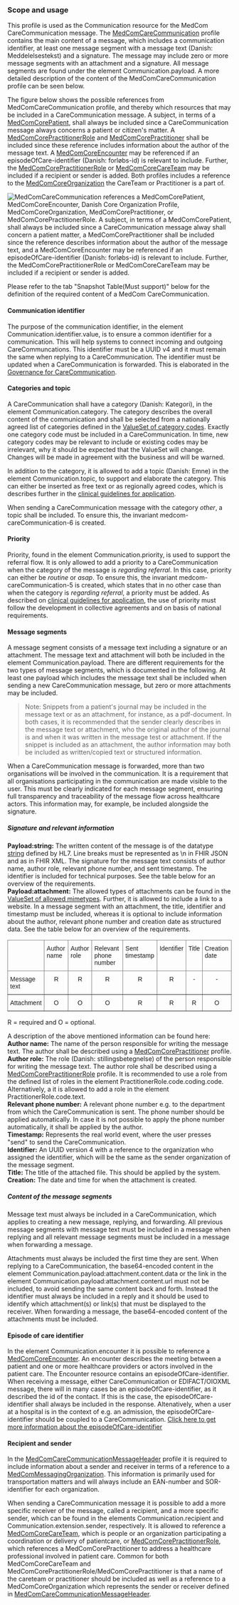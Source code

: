 ### Scope and usage 
This profile is used as the Communication resource for the MedCom CareCommunication message. The [MedComCareCommunication](http://medcomfhir.dk/ig/carecommunication/StructureDefinition-medcom-careCommunication-communication.html) profile contains the main content of a message, which includes a communication identifier, at least one message segment with a message text (Danish: Meddelelsestekst) and a signature. The message may include zero or more message segments with an attachment and a signature. All message segments are found under the element Communication.payload. A more detailed description of the content of the MedComCareCommunication profile can be seen below. 

The figure below shows the possible references from MedComCareCommunication profile, and thereby which resources that may be included in a CareCommunication message. A subject, in terms of a [MedComCorePatient](https://medcomfhir.dk/ig/core/StructureDefinition-medcom-core-patient.html), shall always be included since a CareCommunication message always concerns a patient or citizen's matter. A [MedComCorePractitionerRole](https://medcomfhir.dk/ig/core/StructureDefinition-medcom-core-practitionerrole.html) and [MedComCorePractitioner](https://medcomfhir.dk/ig/core/StructureDefinition-medcom-core-practitioner.html) shall be included since these reference includes information about the author of the message text. A [MedComCoreEncounter](https://medcomfhir.dk/ig/core/StructureDefinition-medcom-core-encounter.html) may be referenced if an episodeOfCare-identifier (Danish: forløbs-id) is relevant to include. Further, the [MedComCorePractitionerRole](https://medcomfhir.dk/ig/core/StructureDefinition-medcom-core-practitionerrole.html) or [MedComCoreCareTeam](https://medcomfhir.dk/ig/core/StructureDefinition-medcom-core-careteam.html) may be included if a recipient or sender is added. Both profiles includes a reference to the [MedComCoreOrganization](https://medcomfhir.dk/ig/core/StructureDefinition-medcom-core-organization.html) the CareTeam or Practitioner is a part of. 

<img alt="MedComCareCommunication references a MedComCorePatient, MedComCoreEncounter, Danish Core Organization Profile, MedComCoreOrganization, MedComCorePractitioner, or MedComCorePractitionerRole. A subject, in terms of a MedComCorePatient, shall always be included since a CareCommunication message alway shall concern a patient matter, a MedComCorePractitioner shall be included since the reference describes information about the author of the message text, and a MedComCoreEncounter may be referenced if an episodeOfCare-identifier (Danish: forløbs-id) is relevant to include. Further, the MedComCorePractitionerRole or MedComCoreCareTeam may be included if a recipient or sender is added. " src="./carecommunication/CareCommunicationCommunication.svg" style="float:none; display:block; margin-left:auto; margin-right:auto;" />

Please refer to the tab "Snapshot Table(Must support)" below for the definition of the required content of a MedCom CareCommunication.

#### Communication identifier
The purpose of the communication identifier, in the element Communication.identifier.value, is to ensure a common identifier for a communication. This will help systems to connect incoming and outgoing CareCommuncations. This identifier must be a UUID v4 and it must remain the same when replying to a CareCommunication. The identifier must be updated when a CareCommunication is forwarded. This is elaborated in the [Governance for CareCommunication](https://medcomdk.github.io/MedCom-FHIR-Communication/assets/documents/governance-for-careCommunication.html).

#### Categories and topic

A CareCommunication shall have a category (Danish: Kategori), in the element Communication.category. The category describes the overall content of the communication and shall be selected from a nationally agreed list of categories defined in the [ValueSet of category codes](https://medcomfhir.dk/ig/terminology/ValueSet-medcom-careCommunication-categories.html). Exactly one category code must be included in a CareCommunication. In time, new category codes may be relevant to include or existing codes may be irrelevant, why it should be expected that the ValueSet will change. Changes will be made in agreement with the business and will be warned. 

In addition to the category, it is allowed to add a topic (Danish: Emne) in the element Communication.topic, to support and elaborate the category. This can either be inserted as free text or as regionally agreed codes, which is describes further in the [clinical guidelines for application](https://medcomdk.github.io/dk-medcom-carecommunication/#11-clinical-guidelines-for-application). 

When sending a CareCommunication message with the category *other*, a topic shall be included. To ensure this, the invariant medcom-careCommunication-6 is created.  

#### Priority

Priority, found in the element Communication.priority, is used to support the referral flow. It is only allowed to add a priority to a CareCommunication when the category of the message is *regarding referral*. In this case, priority can either be *routine* or *asap*. To ensure this, the invariant medcom-careCommunication-5 is created, which states that in no other case than when the category is *regarding referral*, a priority must be added. As described on [clinical guidelines for application](https://medcomdk.github.io/dk-medcom-carecommunication/#11-clinical-guidelines-for-application), the use of priority must follow the development in collective agreements and on basis of national requirements. 

#### Message segments 

A message segment consists of a message text including a signature or an attachment. 
The message text and attachment will both be included in the element Communication.payload. There are different requirements for the two types of message segments, which is documented in the following. At least one payload which includes the message text shall be included when sending a new CareCommunication message, but zero or more attachments may be included. 

> Note: Snippets from a patient's journal may be included in the message text or as an attachment, for instance, as a pdf-document. In both cases, it is recommended that the sender clearly describes in the message text or attachment, who the original author of the journal is and when it was written in the message test or attachment. If the snippet is included as an attachment, the author information may both be included as written/copied text or structured information.

When a CareCommunication message is forwarded, more than two organisations will be involved in the communication. It is a requirement that all organisations participating in the communication are made visible to the user. This must be clearly indicated for each message segment, ensuring full transparency and traceability of the message flow across healthcare actors. This information may, for example, be included alongside the signature.

##### Signature and relevant information
**Payload:string:** The written content of the message is of the datatype [string](http://hl7.org/fhir/R4/datatypes.html#string) defined by HL7. Line breaks must be represented as \n in FHIR JSON and as &#xA; in FHIR XML. The signature for the message text consists of author name, author role, relevant phone number, and sent timestamp. The identifier is included for technical purposes. See the table below for an overview of the requirements.<br> 
**Payload:attachment:** The allowed types of attachments can be found in the [ValueSet of allowed mimetypes](https://medcomfhir.dk/ig/terminology/ValueSet-medcom-core-attachmentMimeTypes.html). Further, it is allowed to include a link to a website. In a message segment with an attachment, the title, identifier and timestamp must be included, whereas it is optional to include information about the author, relevant phone number and creation date as structured data. See the table below for an overview of the requirements.

<style type="text/css">
.tg  {border-collapse:collapse;border-spacing:0;}
.tg td{border-color:black;border-style:solid;border-width:1px;font-family:Arial, sans-serif;font-size:14px;
  overflow:hidden;padding:10px 5px;word-break:normal;}
.tg th{border-color:black;border-style:solid;border-width:1px;font-family:Arial, sans-serif;font-size:14px;
  font-weight:normal;overflow:hidden;padding:10px 5px;word-break:normal;}
.tg .tg-c3ow{border-color:inherit;text-align:center;vertical-align:top}
.tg .tg-0pky{border-color:inherit;text-align:left;vertical-align:top}
</style>
<table class="tg">
<thead>
  <tr>
    <th class="tg-0pky"></th>
    <th class="tg-0pky">Author name</th>
    <th class="tg-0pky">Author role</th>
    <th class="tg-0pky">Relevant phone number</th>
    <th class="tg-0pky">Sent timestamp</th>
    <th class="tg-0pky">Identifier</th>
    <th class="tg-0pky">Title</th>
    <th class="tg-0pky">Creation date</th>
  </tr>
</thead>
<tbody>
  <tr>
    <td class="tg-0pky">Message text</td>
    <td class="tg-c3ow">R</td>
    <td class="tg-c3ow">R</td>
    <td class="tg-c3ow">R</td>
    <td class="tg-c3ow">R</td>
    <td class="tg-c3ow">R</td>
    <td class="tg-c3ow">-</td>
    <td class="tg-c3ow">-</td>
  </tr>
  <tr>
    <td class="tg-0pky">Attachment</td>
    <td class="tg-c3ow">O</td>
    <td class="tg-c3ow">O</td>
    <td class="tg-c3ow">O</td>
    <td class="tg-c3ow">R</td>
    <td class="tg-c3ow">R</td>
    <td class="tg-c3ow">R</td>
    <td class="tg-c3ow">O</td>
  </tr>
</tbody>
</table>

R = required and O = optional.

A description of the above mentioned information can be found here: <br>
**Author name:** The name of the person responsible for writing the message text. The author shall be described using a [MedComCorePractitioner](https://medcomfhir.dk/ig/core/StructureDefinition-medcom-core-practitioner.html) profile. <br> 
**Author role:** The role (Danish: stillingsbetegnelse) of the person responsible for writing the message text. The author role shall be described using a [MedComCorePractitionerRole](https://medcomfhir.dk/ig/core/StructureDefinition-medcom-core-practitionerrole.html) profile. It is recommended to use a role from the defined list of roles in the element PractitionerRole.code.coding.code. Alternatively, a it is allowed to add a role in the element PractitionerRole.code.text.<br> 
**Relevant phone number:** A relevant phone number e.g. to the department from which the CareCommunication is sent. The phone number should be applied automatically. In case it is not possible to apply the phone number automatically, it shall be applied by the author. <br> 
**Timestamp:** Represents the real world event, where the user presses "send" to send the CareCommunication.<br> 
**Identifier:** An UUID version 4 with a reference to the organization who assigned the identifier, which will be the same as the sender organization of the message segment. <br> 
**Title:** The title of the attached file. This should be applied by the system. <br>
**Creation:** The date and time for when the attachment is created. 

##### Content of the message segments
Message text must always be included in a CareCommunication, which applies to creating a new message, replying, and forwarding. All previous message segments with message text must be included in a message when replying and all relevant message segments must be included in a message when forwarding a message.

Attachments must always be included the first time they are sent. When replying to a CareCommunication, the base64-encoded content in the element Communication.payload:attachment.content.data or the link in the element Communication.payload:attachment.content.url must not be included, to avoid sending the same content back and forth. Instead the identifier must always be included in a reply and it should be used to identify which attachment(s) or link(s) that must be displayed to the receiver. When forwarding a message, the base64-encoded content of the attachments must be included.

#### Episode of care identifier 

In the element Communication.encounter it is possible to reference a [MedComCoreEncounter](https://medcomfhir.dk/ig/core/StructureDefinition-medcom-core-encounter.html). An encounter describes the meeting between a patient and one or more healthcare providers or actors involved in the patient care. The Encounter resource contains an episodeOfCare-identifier. When receiving a message, either CareCommunication or EDIFACT/OIOXML message, there will in many cases be an episodeOfCare-identifier, as it described the id of the contact. If this is the case, the episodeOfCare-identifier shall always be included in the response. Altenatively, when a user at a hospital is in the context of e.g. an admission, the episodeOfCare-identifier should be coupled to a CareCommunication.
[Click here to get more information about the episodeOfCare-identifier]( https://medcomdk.github.io/MedCom-FHIR-Communication/) 


#### Recipient and sender

In the [MedComCareCommunicationMessageHeader](https://medcomfhir.dk/ig/carecommunication/StructureDefinition-medcom-careCommunication-messageHeader.html) profile it is required to include information about a sender and receiver in terms of a reference to a [MedComMessagingOrganization](https://medcomfhir.dk/ig/messaging/StructureDefinition-medcom-messaging-organization.html). This information is primarily used for transportation matters and will always include an EAN-number and SOR-identifier for each organization. 

When sending a CareCommunication message it is possible to add a more specific receiver of the message, called a recipient, and a more specific sender, which can be found in the elements Communication.recipient and Communication.extension.sender, respectively. It is allowed to reference a [MedComCoreCareTeam](https://medcomfhir.dk/ig/core/StructureDefinition-medcom-core-careteam.html), which is people or an organization participating a coordination or delivery of patientcare, or [MedComCorePractitionerRole](https://medcomfhir.dk/ig/core/StructureDefinition-medcom-core-practitionerrole.html), which references a MedComCorePractitioner to address a healthcare professional involved in patient care. Common for both MedComCoreCareTeam and MedComCorePractitionerRole/MedComCorePractitioner is that a name of the careteam or practitioner should be included as well as a reference to a MedComCoreOrganization which represents the sender or receiver defined in [MedComCareCommunicationMessageHeader](https://medcomfhir.dk/ig/carecommunication/StructureDefinition-medcom-careCommunication-messageHeader.html).


